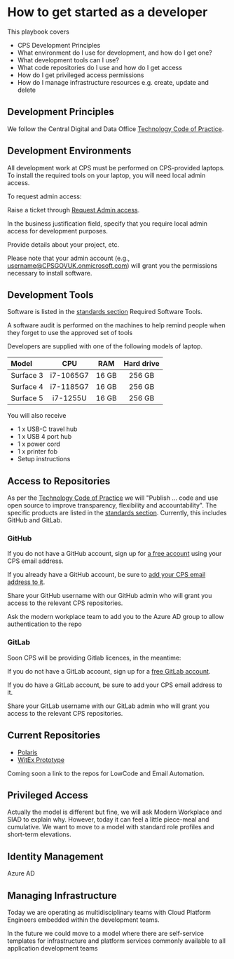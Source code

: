 # How to get started as a developer

This playbook covers

* CPS Development Principles
* What environment do I use for development, and how do I get one?
* What development tools can I use?
* What code repositories do I use and how do I get access
* How do I get privileged access permissions
* How do I manage infrastructure resources e.g. create, update and delete

## Development Principles

We follow the Central Digital and Data Office [Technology Code of Practice](https://www.gov.uk/guidance/the-technology-code-of-practice#be-open-and-use-open-source).

## Development Environments

All development work at CPS must be performed on CPS-provided laptops. To install the required tools on your laptop, you
will need local admin access.

To request admin access:

Raise a ticket through [Request Admin access](https://cpsprod1.service-now.com/esc?id=sc_cat_item&table=sc_cat_item&sys_id=47594fa61b861510729e42a7b04bcbb1).

In the business justification field, specify that you require local admin access for development purposes. 

Provide details about your project, etc.

Please note that your admin account (e.g., username@CPSGOVUK.onmicrosoft.com) will grant you the permissions necessary 
to install software.

## Development Tools

Software is listed in the [standards section](../../standards/archtecture/Accepted-Software/code-development.md)
Required Software Tools.

A software audit is performed on the machines to help remind people when they forget to use the approved set of tools

Developers are supplied with one of the following models of laptop. 

| Model  | CPU  | RAM | Hard drive | 
|:---|:---:|:---:|:---:|
| Surface 3 | i7-1065G7 | 16 GB | 256 GB | 
| Surface 4 | i7-1185G7 | 16 GB | 256 GB |
| Surface 5 | i7-1255U | 16 GB | 256 GB |

You will also receive 

* 1 x USB-C travel hub
* 1 x USB 4 port hub
* 1 x power cord
* 1 x printer fob
* Setup instructions

## Access to Repositories

As per the [Technology Code of Practice](https://www.gov.uk/guidance/the-technology-code-of-practice#be-open-and-use-open-source) 
we will "Publish ... code and use open source to improve transparency, flexibility and accountability". The specific 
products are listed in the [standards section](../../standards/archtecture/Accepted-Software/code-development.md). 
Currently, this includes GitHub and GitLab.

### GitHub

If you do not have a GitHub account, sign up for [a free account](https://github.com/signup) using your CPS email 
address.

If you already have a GitHub account, be sure to [add your CPS email address to it](https://docs.github.com/en/account-and-profile/setting-up-and-managing-your-personal-account-on-github/managing-email-preferences/adding-an-email-address-to-your-github-account).

Share your GitHub username with our GitHub admin who will grant you access to the relevant CPS repositories.

Ask the modern workplace team to add you to the Azure AD group to allow authentication to the repo

### GitLab

Soon CPS will be providing Gitlab licences, in the meantime:

If you do not have a GitLab account, sign up for a [free GitLab account](https://gitlab.com/users/sign_up).

If you do have a GitLab account, be sure to add your CPS email address to it.

Share your GitLab username with our GitLab admin who will grant you access to the relevant CPS repositories.

## Current Repositories

* [Polaris](https://github.com/CPS-Innovation/Polaris)
* [WitEx Prototype](https://github.com/CPS-Innovation/witexprototype)

Coming soon a link to the repos for LowCode and Email Automation.


## Privileged Access

Actually the model is different but fine, we will ask Modern Workplace and SIAD to explain why. However, today it can
feel a little  piece-meal and cumulative. We want to move to a model with standard role profiles and short-term
elevations.

## Identity Management

Azure AD

## Managing Infrastructure

Today we are operating as multidisciplinary teams with Cloud Platform Engineers embedded within the development teams.

In the future we could move to a model where there are self-service templates for infrastructure and platform services 
commonly available to all application development teams
